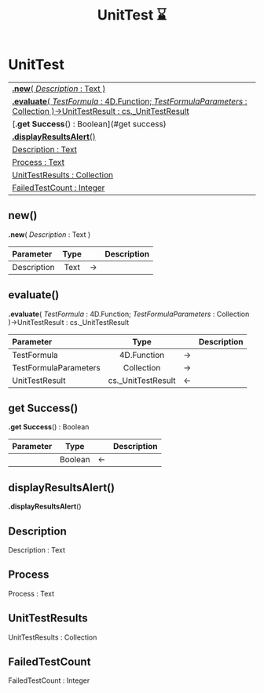 ﻿---
layout: default
title: UnitTest ⌛
parent: Classes
---

# UnitTest

|   |
|:---|
|[**.new**( *Description* : Text )](#new)<br>|
|[**.evaluate**( *TestFormula* : 4D.Function; *TestFormulaParameters* : Collection )->UnitTestResult : cs._UnitTestResult](#evaluate)<br>|
|[**.get Success**() : Boolean](#get success)<br>|
|[**.displayResultsAlert**()](#displayresultsalert)<br>|
|[Description : Text](#description)<br>|
|[Process : Text](#process)<br>|
|[UnitTestResults : Collection](#unittestresults)<br>|
|[FailedTestCount : Integer](#failedtestcount)<br>|


## new()
**.new**( *Description* : Text )

|Parameter|Type|   |Description|
|:---|:---:|:---:|:---:|
|Description|Text|->|<Description>|

## evaluate()
**.evaluate**( *TestFormula* : 4D.Function; *TestFormulaParameters* : Collection )->UnitTestResult : cs._UnitTestResult

|Parameter|Type|   |Description|
|:---|:---:|:---:|:---:|
|TestFormula|4D.Function|->|<Description>|
|TestFormulaParameters|Collection|->|<Description>|
|UnitTestResult|cs._UnitTestResult|<-|<Description>|

## get Success()
**.get Success**() : Boolean

|Parameter|Type|   |Description|
|:---|:---:|:---:|:---:|
||Boolean|<-|<Description>|

## displayResultsAlert()
**.displayResultsAlert**()


## Description
Description : Text


## Process
Process : Text


## UnitTestResults
UnitTestResults : Collection


## FailedTestCount
FailedTestCount : Integer

